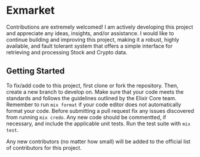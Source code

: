 # Exmarket

Contributions are extremely welcomed! I am actively developing this project and appreciate any ideas, insights, and/or assistance. I would like to continue building and improving this project, making it a robust, highly available, and fault tolerant system that offers a simple interface for retrieving and processing Stock and Crypto data.

## Getting Started

To fix/add code to this project, first clone or fork the repository. Then, create a new branch to develop on. Make sure that your code meets the standards and follows the guidelines outlined by the Elixir Core team. Remember to run `mix format` if your code editor does not automatically format your code. Before submitting a pull request fix any issues discovered from running `mix credo`. Any new code should be commentted, if necessary, and include the applicable unit tests. Run the test suite with `mix test`.

Any new contributors (no matter how small) will be added to the official list of contributors for this project.
